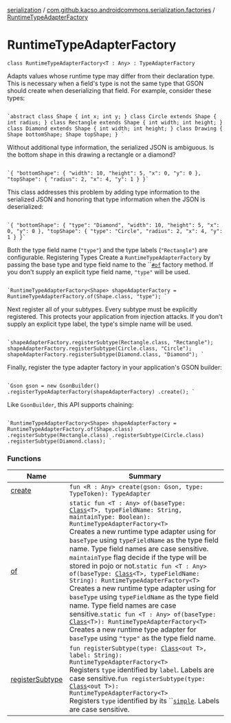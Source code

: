 [serialization](../../index.md) / [com.github.kacso.androidcommons.serialization.factories](../index.md) / [RuntimeTypeAdapterFactory](.)

# RuntimeTypeAdapterFactory

`class RuntimeTypeAdapterFactory<T : Any> : TypeAdapterFactory`

Adapts values whose runtime type may differ from their declaration type. This is necessary when a field's type is not the same type that GSON should create when deserializing that field. For example, consider these types:

```
 
`abstract class Shape { int x; int y; } class Circle extends Shape { int radius; } class Rectangle extends Shape { int width; int height; } class Diamond extends Shape { int width; int height; } class Drawing { Shape bottomShape; Shape topShape; } `
```



Without additional type information, the serialized JSON is ambiguous. Is the bottom shape in this drawing a rectangle or a diamond?

```
 
`{ "bottomShape": { "width": 10, "height": 5, "x": 0, "y": 0 }, "topShape": { "radius": 2, "x": 4, "y": 1 } }`
```

 This class addresses this problem by adding type information to the serialized JSON and honoring that type information when the JSON is deserialized:

```
 
`{ "bottomShape": { "type": "Diamond", "width": 10, "height": 5, "x": 0, "y": 0 }, "topShape": { "type": "Circle", "radius": 2, "x": 4, "y": 1 } }`
```

 Both the type field name (`"type"`) and the type labels (`"Rectangle"`) are configurable. Registering Types Create a `RuntimeTypeAdapterFactory` by passing the base type and type field name to the ``[`#of`](#) factory method. If you don't supply an explicit type field name, `"type"` will be used.

```
 
`RuntimeTypeAdapterFactory<Shape> shapeAdapterFactory = RuntimeTypeAdapterFactory.of(Shape.class, "type"); `
```

 Next register all of your subtypes. Every subtype must be explicitly registered. This protects your application from injection attacks. If you don't supply an explicit type label, the type's simple name will be used.

```
 
`shapeAdapterFactory.registerSubtype(Rectangle.class, "Rectangle"); shapeAdapterFactory.registerSubtype(Circle.class, "Circle"); shapeAdapterFactory.registerSubtype(Diamond.class, "Diamond"); `
```

 Finally, register the type adapter factory in your application's GSON builder:

```
 
`Gson gson = new GsonBuilder() .registerTypeAdapterFactory(shapeAdapterFactory) .create(); `
```

 Like `GsonBuilder`, this API supports chaining:

```
 
`RuntimeTypeAdapterFactory<Shape> shapeAdapterFactory = RuntimeTypeAdapterFactory.of(Shape.class) .registerSubtype(Rectangle.class) .registerSubtype(Circle.class) .registerSubtype(Diamond.class); `
```

### Functions

| Name | Summary |
|---|---|
| [create](create.md) | `fun <R : Any> create(gson: Gson, type: TypeToken): TypeAdapter` |
| [of](of.md) | `static fun <T : Any> of(baseType: `[`Class`](http://docs.oracle.com/javase/8/docs/api/java/lang/Class.html)`<T>, typeFieldName: String, maintainType: Boolean): RuntimeTypeAdapterFactory<T>`<br>Creates a new runtime type adapter using for `baseType` using `typeFieldName` as the type field name. Type field names are case sensitive. `maintainType` flag decide if the type will be stored in pojo or not.`static fun <T : Any> of(baseType: `[`Class`](http://docs.oracle.com/javase/8/docs/api/java/lang/Class.html)`<T>, typeFieldName: String): RuntimeTypeAdapterFactory<T>`<br>Creates a new runtime type adapter using for `baseType` using `typeFieldName` as the type field name. Type field names are case sensitive.`static fun <T : Any> of(baseType: `[`Class`](http://docs.oracle.com/javase/8/docs/api/java/lang/Class.html)`<T>): RuntimeTypeAdapterFactory<T>`<br>Creates a new runtime type adapter for `baseType` using `"type"` as the type field name. |
| [registerSubtype](register-subtype.md) | `fun registerSubtype(type: `[`Class`](http://docs.oracle.com/javase/8/docs/api/java/lang/Class.html)`<out T>, label: String): RuntimeTypeAdapterFactory<T>`<br>Registers `type` identified by `label`. Labels are case sensitive.`fun registerSubtype(type: `[`Class`](http://docs.oracle.com/javase/8/docs/api/java/lang/Class.html)`<out T>): RuntimeTypeAdapterFactory<T>`<br>Registers `type` identified by its ``[`simple`](#). Labels are case sensitive. |
